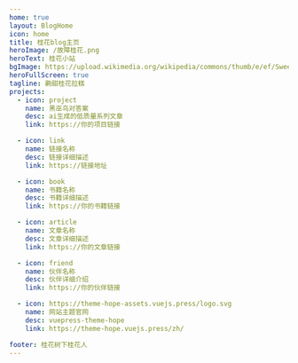 ```yaml
---
home: true
layout: BlogHome
icon: home
title: 桂花blog主页
heroImage: /故障桂花.png
heroText: 桂花小站
bgImage: https://upload.wikimedia.org/wikipedia/commons/thumb/e/ef/Sweet_Tea_Olive_Cake.jpg/1920px-Sweet_Tea_Olive_Cake.jpg
heroFullScreen: true
tagline: 齁甜桂花拉糕
projects:
  - icon: project
    name: 黑巫鸟对答案
    desc: ai生成的低质量系列文章
    link: https://你的项目链接

  - icon: link
    name: 链接名称
    desc: 链接详细描述
    link: https://链接地址

  - icon: book
    name: 书籍名称
    desc: 书籍详细描述
    link: https://你的书籍链接

  - icon: article
    name: 文章名称
    desc: 文章详细描述
    link: https://你的文章链接

  - icon: friend
    name: 伙伴名称
    desc: 伙伴详细介绍
    link: https://你的伙伴链接

  - icon: https://theme-hope-assets.vuejs.press/logo.svg
    name: 网站主题官网
    desc: vuepress-theme-hope
    link: https://theme-hope.vuejs.press/zh/

footer: 桂花树下桂花人
---
```


